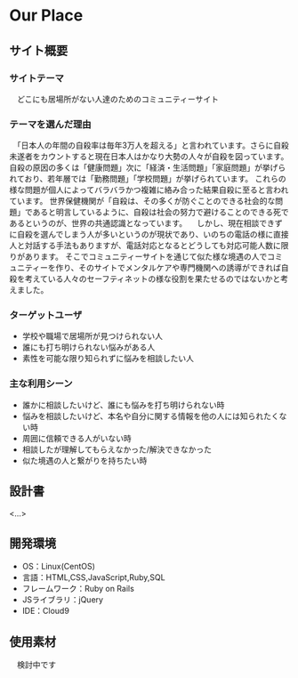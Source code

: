 # Our Place

## サイト概要
### サイトテーマ
　どこにも居場所がない人達のためのコミュニティーサイト

### テーマを選んだ理由
 　「日本人の年間の自殺率は毎年3万人を超える」と言われています。さらに自殺未遂者をカウントすると現在日本人はかなり大勢の人々が自殺を図っています。
 自殺の原因の多くは「健康問題」次に「経済・生活問題」「家庭問題」が挙げられており、若年層では「勤務問題」「学校問題」が挙げられています。
 これらの様な問題が個人によってバラバラかつ複雑に絡み合った結果自殺に至ると言われています。
 世界保健機関が「自殺は、その多くが防ぐことのできる社会的な問題」であると明言しているように、自殺は社会の努力で避けることのできる死であるというのが、世界の共通認識となっています。
 　しかし、現在相談できずに自殺を選んでしまう人が多いというのが現状であり、いのちの電話の様に直接人と対話する手法もありますが、電話対応となるとどうしても対応可能人数に限りがあります。
 そこでコミュニティーサイトを通じて似た様な境遇の人でコミュニティーを作り、そのサイトでメンタルケアや専門機関への誘導ができれば自殺を考えている人々のセーフティネットの様な役割を果たせるのではないかと考えました。

### ターゲットユーザ
- 学校や職場で居場所が見つけられない人
- 誰にも打ち明けられない悩みがある人
- 素性を可能な限り知られずに悩みを相談したい人

### 主な利用シーン
- 誰かに相談したいけど、誰にも悩みを打ち明けられない時
- 悩みを相談したいけど、本名や自分に関する情報を他の人には知られたくない時
- 周囲に信頼できる人がいない時
- 相談したが理解してもらえなかった/解決できなかった
- 似た境遇の人と繋がりを持ちたい時

## 設計書
<...>

## 開発環境
- OS：Linux(CentOS)
- 言語：HTML,CSS,JavaScript,Ruby,SQL
- フレームワーク：Ruby on Rails
- JSライブラリ：jQuery
- IDE：Cloud9

## 使用素材
　検討中です